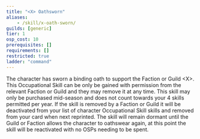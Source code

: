 ```yaml
---
title: "<X> Oathsworn"
aliases:
    - /skill/x-oath-sworn/
guilds: [generic]
tier: 1
osp_cost: 10
prerequisites: []
requirements: []
restricted: true
ladder: "command"
---
```

The character has sworn a binding oath to support the Faction or Guild \<X>. This Occupational Skill can be only be gained with permission from the relevant Faction or Guild and they may remove it at any time. This skill may only be purchased mid-season and does not count towards your 4 skills permitted per year. If the skill is removed by a Faction or Guild it will be deactivated from your list of character Occupational Skill skills and removed from your card when next reprinted. The skill will remain dormant until the Guild or Faction allows the character to oathswear again, at this point the skill will be reactivated with no OSPs needing to be spent.